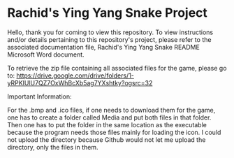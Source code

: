 # Rachid's Ying Yang Snake Project

Hello, thank you for coming to view this repository. To view instructions and/or details pertaining to this repository's project, please
refer to the associated documentation file, Rachid's Ying Yang Snake README Microsoft Word document.

To retrieve the zip file containing all associated files for the game, please go to: https://drive.google.com/drive/folders/1-yRPKIUlU7QZ7OxWhBcXb5ag7YXshtky?ogsrc=32

Important Information:

For the .bmp and .ico files, if one needs to download them for the game, one has to create a folder called Media and put both files in
that folder. Then one has to put the folder in the same location as the executable because the program needs those files mainly for loading the icon. I could not upload the directory because Github would not let me upload the directory, only the files in them.
